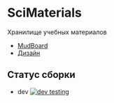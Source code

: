 # SciMaterials
Хранилище учебных материалов

- [MudBoard](https://app.milanote.com/1OBxfJ1PyX5zf2?p=pBuz4swMbfD "Доска идей и планирования")
- [Дизайн](https://www.figma.com/file/92TjIzaCwiOQcZ0dGoGQIy/SciMaterials?node-id=0%3A1)

## Статус сборки

- dev [![dev testing](https://github.com/OpenGeekBrains/SciMaterials/actions/workflows/test.yml/badge.svg?branch=dev)](https://github.com/OpenGeekBrains/SciMaterials/actions/workflows/test.yml)